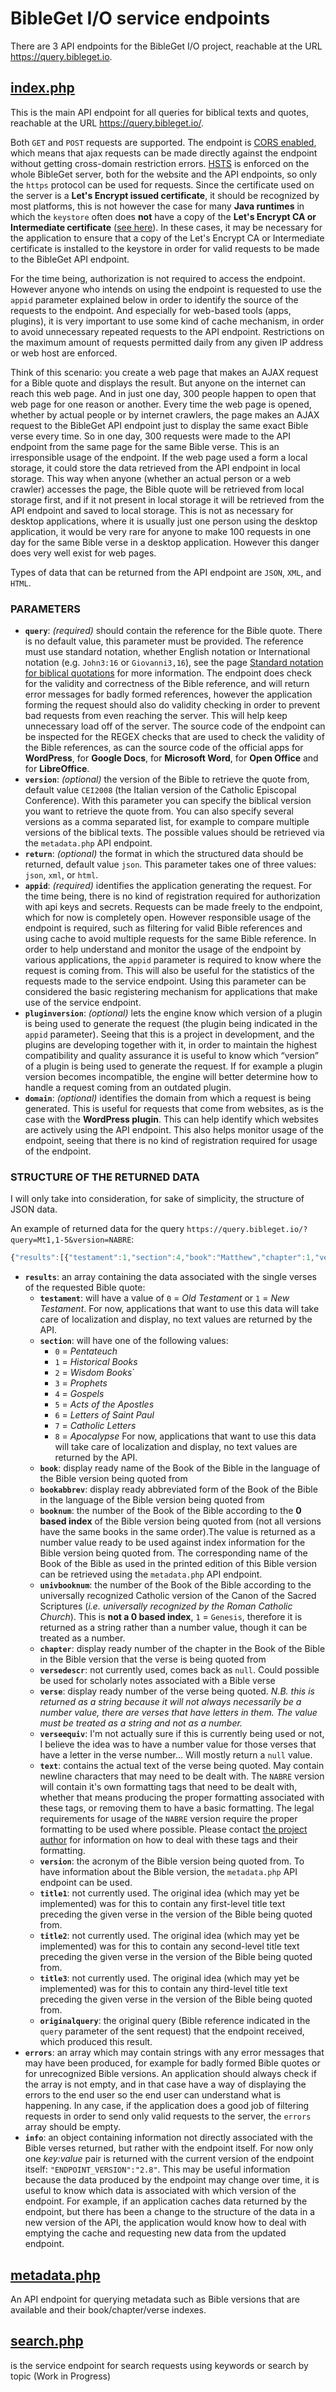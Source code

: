 # BibleGet I/O service endpoints
There are 3 API endpoints for the BibleGet I/O project, reachable at the URL https://query.bibleget.io.

## [index.php](https://github.com/BibleGet-I-O/endpoint/blob/master/index.php)
This is the main API endpoint for all queries for biblical texts and quotes, reachable at the URL https://query.bibleget.io/.

Both `GET` and `POST` requests are supported. The endpoint is [CORS enabled](https://www.w3.org/wiki/CORS_Enabled), which means that ajax requests can be made directly against the endpoint without getting cross-domain restriction errors. [HSTS](https://en.wikipedia.org/wiki/HTTP_Strict_Transport_Security) is enforced on the whole BibleGet server, both for the website and the API endpoints, so only the `https` protocol can be used for requests. Since the certificate used on the server is a **Let's Encrypt issued certificate**, it should be recognized by most platforms, this is not however the case for many **Java runtimes** in which the `keystore` often does **not** have a copy of the **Let's Encrypt CA or Intermediate certificate** ([see here](https://stackoverflow.com/a/34111150/394921)). In these cases, it may be necessary for the application to ensure that a copy of the Let's Encrypt CA or Intermediate certificate is installed to the keystore in order for valid requests to be made to the BibleGet API endpoint.

For the time being, authorization is not required to access the endpoint. However anyone who intends on using the endpoint is requested to use the `appid` parameter explained below in order to identify the source of the requests to the endpoint. And especially for web-based tools (apps, plugins), it is very important to use some kind of cache mechanism, in order to avoid unnecessary repeated requests to the API endpoint. Restrictions on the maximum amount of requests permitted daily from any given IP address or web host are enforced. 

Think of this scenario: you create a web page that makes an AJAX request for a Bible quote and displays the result. But anyone on the internet can reach this web page. And in just one day, 300 people happen to open that web page for one reason or another. Every time the web page is opened, whether by actual people or by internet crawlers, the page makes an AJAX request to the BibleGet API endpoint just to display the same exact Bible verse every time. So in one day, 300 requests were made to the API endpoint from the same page for the same Bible verse. This is an irresponsible usage of the endpoint. If the web page used a form a local storage, it could store the data retrieved from the API endpoint in local storage. This way when anyone (whether an actual person or a web crawler) accesses the page, the Bible quote will be retrieved from local storage first, and if it not present in local storage it will be retrieved from the API endpoint and saved to local storage. This is not as necessary for desktop applications, where it is usually just one person using the desktop application, it would be very rare for anyone to make 100 requests in one day for the same Bible verse in a desktop application. However this danger does very well exist for web pages.

Types of data that can be returned from the API endpoint are `JSON`, `XML`, and `HTML`.

### PARAMETERS
* **`query`**: *(required)* should contain the reference for the Bible quote. There is no default value, this parameter must be provided. The reference must use standard notation, whether English notation or International notation (e.g. `John3:16` or `Giovanni3,16`), see the page [Standard notation for biblical quotations](https://www.bibleget.io/how-it-works/standard-notation-for-biblical-quotations/) for more information. The endpoint does check for the validity and correctness of the Bible reference, and will return error messages for badly formed references, however the application forming the request should also do validity checking in order to prevent bad requests from even reaching the server. This will help keep unnecessary load off of the server. The source code of the endpoint can be inspected for the REGEX checks that are used to check the validity of the Bible references, as can the source code of the official apps for **WordPress**, for **Google Docs**, for **Microsoft Word**, for **Open Office** and for **LibreOffice**.
* **`version`**: *(optional)* the version of the Bible to retrieve the quote from, default value `CEI2008` (the Italian version of the Catholic Episcopal Conference).  With this parameter you can specify the biblical version you want to retrieve the quote from. You can also specify several versions as a comma separated list, for example to compare multiple versions of the biblical texts. The possible values should be retrieved via the `metadata.php` API endpoint.
* **`return`**: *(optional)* the format in which the structured data should be returned, default value `json`. This parameter takes one of three values: `json`, `xml`, or `html`.
* **`appid`**: *(required)* identifies the application generating the request. For the time being, there is no kind of registration required for authorization with api keys and secrets. Requests can be made freely to the endpoint, which for now is completely open. However responsible usage of the endpoint is required, such as filtering for valid Bible references and using cache to avoid multiple requests for the same Bible reference. In order to help understand and monitor the usage of the endpoint by various applications, the `appid` parameter is required to know where the request is coming from. This will also be useful for the statistics of the requests made to the service endpoint. Using this parameter can be considered the basic registering mechanism for applications that make use of the service endpoint.
* **`pluginversion`**: *(optional)* lets the engine know which version of a plugin is being used to generate the request (the plugin being indicated in the `appid` parameter). Seeing that this is a project in development, and the plugins are developing together with it, in order to maintain the highest compatibility and quality assurance it is useful to know which “version” of a plugin is being used to generate the request. If for example a plugin version becomes incompatible, the engine will better determine how to handle a request coming from an outdated plugin.
* **`domain`**: *(optional)* identifies the domain from which a request is being generated. This is useful for requests that come from websites, as is the case with the **WordPress plugin**. This can help identify which websites are actively using the API endpoint. This also helps monitor usage of the endpoint, seeing that there is no kind of registration required for usage of the endpoint.

### STRUCTURE OF THE RETURNED DATA
I will only take into consideration, for sake of simplicity, the structure of JSON data.

An example of returned data for the query `https://query.bibleget.io/?query=Mt1,1-5&version=NABRE`:

```javascript
{"results":[{"testament":1,"section":4,"book":"Matthew","chapter":1,"versedescr":null,"verse":"1","verseequiv":null,"text":" The book of the genealogy of Jesus Christ, the son of David, the son of Abraham.","title1":"","title2":"","title3":"","version":"NABRE","bookabbrev":"Mt","booknum":46,"univbooknum":"47","originalquery":"Mt1,1-5"},{"testament":1,"section":4,"book":"Matthew","chapter":1,"versedescr":null,"verse":"2","verseequiv":null,"text":" Abraham became the father of Isaac, Isaac the father of Jacob, Jacob the father of Judah and his brothers. ","title1":"","title2":"","title3":"","version":"NABRE","bookabbrev":"Mt","booknum":46,"univbooknum":"47","originalquery":"Mt1,1-5"},{"testament":1,"section":4,"book":"Matthew","chapter":1,"versedescr":null,"verse":"3","verseequiv":null,"text":"Judah became the father of Perez and Zerah, whose mother was Tamar. Perez became the father of Hezron, Hezron the father of Ram, ","title1":"","title2":"","title3":"","version":"NABRE","bookabbrev":"Mt","booknum":46,"univbooknum":"47","originalquery":"Mt1,1-5"},{"testament":1,"section":4,"book":"Matthew","chapter":1,"versedescr":null,"verse":"4","verseequiv":null,"text":" Ram the father of Amminadab. Amminadab became the father of Nahshon, Nahshon the father of Salmon, ","title1":"","title2":"","title3":"","version":"NABRE","bookabbrev":"Mt","booknum":46,"univbooknum":"47","originalquery":"Mt1,1-5"},{"testament":1,"section":4,"book":"Matthew","chapter":1,"versedescr":null,"verse":"5","verseequiv":null,"text":" Salmon the father of Boaz, whose mother was Rahab. Boaz became the father of Obed, whose mother was Ruth. Obed became the father of Jesse, ","title1":"","title2":"","title3":"","version":"NABRE","bookabbrev":"Mt","booknum":46,"univbooknum":"47","originalquery":"Mt1,1-5"}],"errors":[],"info":{"ENDPOINT_VERSION":"2.8"}}
```

* **`results`**: an array containing the data associated with the single verses of the requested Bible quote:
  * **`testament`**: will have a value of `0` = *Old Testament* or `1` = *New Testament*. For now, applications that want to use this data will take care of localization and display, no text values are returned by the API.
  * **`section`**: will have one of the following values:
    * `0` = *Pentateuch*
    * `1` = *Historical Books*
    * `2` = *Wisdom Books*`
    * `3` = *Prophets*
    * `4` = *Gospels*
    * `5` = *Acts of the Apostles*
    * `6` = *Letters of Saint Paul*
    * `7` = *Catholic Letters*
    * `8` = *Apocalypse*
    For now, applications that want to use this data will take care of localization and display, no text values are returned by the API.
  * **`book`**: display ready name of the Book of the Bible in the language of the Bible version being quoted from
  * **`bookabbrev`**: display ready abbreviated form of the Book of the Bible in the language of the Bible version being quoted from
  * **`booknum`**: the number of the Book of the Bible according to the **0 based index** of the Bible version being quoted from (not all versions have the same books in the same order).The value is returned as a number value ready to be used against index information for the Bible version being quoted from. The corresponding name of the Book of the Bible as used in the printed edition of this Bible version can be retrieved using the `metadata.php` API endpoint.
  * **`univbooknum`**: the number of the Book of the Bible according to the universally recognized Catholic version of the Canon of the Sacred Scriptures (*i.e. universally recognized by the Roman Catholic Church*). This is **not a 0 based index**, `1` = `Genesis`, therefore it is returned as a string rather than a number value, though it can be treated as a number.
  * **`chapter`**: display ready number of the chapter in the Book of the Bible in the Bible version that the verse is being quoted from
  * **`versedescr`**: not currently used, comes back as `null`. Could possible be used for scholarly notes associated with a Bible verse
  * **`verse`**: display ready number of the verse being quoted. *N.B. this is returned as a string because it will not always necessarily be a number value, there are verses that have letters in them. The value must be treated as a string and not as a number.* 
  * **`verseequiv`**: I'm not actually sure if this is currently being used or not, I believe the idea was to have a number value for those verses that have a letter in the verse number... Will mostly return a `null` value.
  * **`text`**: contains the actual text of the verse being quoted. May contain newline characters that may need to be dealt with. The `NABRE` version will contain it's own formatting tags that need to be dealt with, whether that means producing the proper formatting associated with these tags, or removing them to have a basic formatting. The legal requirements for usage of the `NABRE` version require the proper formatting to be used where possible. Please contact [the project author](mailto:admin@bibleget.io) for information on how to deal with these tags and their formatting.
  * **`version`**: the acronym of the Bible version being quoted from. To have information about the Bible version, the `metadata.php` API endpoint can be used.
  * **`title1`**: not currently used. The original idea (which may yet be implemented) was for this to contain any first-level title text preceding the given verse in the version of the Bible being quoted from.
  * **`title2`**: not currently used. The original idea (which may yet be implemented) was for this to contain any second-level title text preceding the given verse in the version of the Bible being quoted from.
  * **`title3`**: not currently used. The original idea (which may yet be implemented) was for this to contain any third-level title text preceding the given verse in the version of the Bible being quoted from.
  * **`originalquery`**: the original query (Bible reference indicated in the `query` parameter of the sent request) that the endpoint received, which produced this result.
* **`errors`**: an array which may contain strings with any error messages that may have been produced, for example for badly formed Bible quotes or for unrecognized Bible versions. An application should always check if the array is not empty, and in that case have a way of displaying the errors to the end user so the end user can understand what is happening. In any case, if the application does a good job of filtering requests in order to send only valid requests to the server, the `errors` array should be empty.
* **`info`**: an object containing information not directly associated with the Bible verses returned, but rather with the endpoint itself. For now only one *key:value* pair is returned with the current version of the endpoint itself: `"ENDPOINT_VERSION":"2.8"`. This may be useful information because the data produced by the endpoint may change over time, it is useful to know which data is associated with which version of the endpoint. For example, if an application caches data returned by the endpoint, but there has been a change to the structure of the data in a new version of the API, the application would know how to deal with emptying the cache and requesting new data from the updated endpoint.


## [metadata.php](https://github.com/BibleGet-I-O/endpoint/blob/master/metadata.php) 
An API endpoint for querying metadata such as Bible versions that are available and their book/chapter/verse indexes.

## [search.php](https://github.com/BibleGet-I-O/endpoint/blob/master/search.php) 
is the service endpoint for search requests using keywords or search by topic (Work in Progress)
